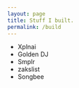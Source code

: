 ```yaml
---
layout: page
title: Stuff I built.
permalink: /build
---
```


- Xplnai
- Golden DJ 
- Smplr
- zakslist
- Songbee